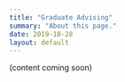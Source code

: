 ```yaml
---
title: "Graduate Advising"
summary: "About this page."
date: 2019-10-28
layout: default
---
```


(content coming soon)
